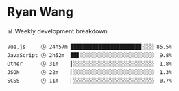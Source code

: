 # Ryan Wang

 <!-- waka-box start -->
📊 Weekly development breakdown
```text
Vue.js     🕓 24h57m ███████████████████████░░░░ 85.5%
JavaScript 🕓 2h52m  ██▋░░░░░░░░░░░░░░░░░░░░░░░░  9.8%
Other      🕓 31m    ▍░░░░░░░░░░░░░░░░░░░░░░░░░░  1.8%
JSON       🕓 22m    ▎░░░░░░░░░░░░░░░░░░░░░░░░░░  1.3%
SCSS       🕓 11m    ▏░░░░░░░░░░░░░░░░░░░░░░░░░░  0.7%
```
<!-- Powered by https://github.com/YouEclipse/waka-box-go . -->
<!-- waka-box end -->